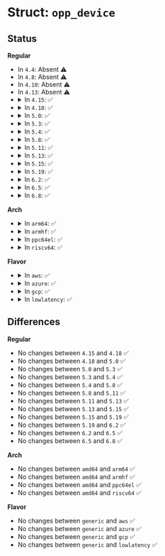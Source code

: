 # Struct: <code>opp_device</code>

## Status
<b>Regular</b>
<ul>
<li>
In <code>4.4</code>: Absent ⚠️
</li>
<li>
In <code>4.8</code>: Absent ⚠️
</li>
<li>
In <code>4.10</code>: Absent ⚠️
</li>
<li>
In <code>4.13</code>: Absent ⚠️
</li>
<li>
<details>
<summary>In <code>4.15</code>: ✅</summary>

```c
struct opp_device {
    struct list_head node;
    const struct device *dev;
    struct dentry *dentry;
};
```
</details>
</li>
<li>
<details>
<summary>In <code>4.18</code>: ✅</summary>

```c
struct opp_device {
    struct list_head node;
    const struct device *dev;
    struct dentry *dentry;
};
```
</details>
</li>
<li>
<details>
<summary>In <code>5.0</code>: ✅</summary>

```c
struct opp_device {
    struct list_head node;
    const struct device *dev;
    struct dentry *dentry;
};
```
</details>
</li>
<li>
<details>
<summary>In <code>5.3</code>: ✅</summary>

```c
struct opp_device {
    struct list_head node;
    const struct device *dev;
    struct dentry *dentry;
};
```
</details>
</li>
<li>
<details>
<summary>In <code>5.4</code>: ✅</summary>

```c
struct opp_device {
    struct list_head node;
    const struct device *dev;
    struct dentry *dentry;
};
```
</details>
</li>
<li>
<details>
<summary>In <code>5.8</code>: ✅</summary>

```c
struct opp_device {
    struct list_head node;
    const struct device *dev;
    struct dentry *dentry;
};
```
</details>
</li>
<li>
<details>
<summary>In <code>5.11</code>: ✅</summary>

```c
struct opp_device {
    struct list_head node;
    const struct device *dev;
    struct dentry *dentry;
};
```
</details>
</li>
<li>
<details>
<summary>In <code>5.13</code>: ✅</summary>

```c
struct opp_device {
    struct list_head node;
    const struct device *dev;
    struct dentry *dentry;
};
```
</details>
</li>
<li>
<details>
<summary>In <code>5.15</code>: ✅</summary>

```c
struct opp_device {
    struct list_head node;
    const struct device *dev;
    struct dentry *dentry;
};
```
</details>
</li>
<li>
<details>
<summary>In <code>5.19</code>: ✅</summary>

```c
struct opp_device {
    struct list_head node;
    const struct device *dev;
    struct dentry *dentry;
};
```
</details>
</li>
<li>
<details>
<summary>In <code>6.2</code>: ✅</summary>

```c
struct opp_device {
    struct list_head node;
    const struct device *dev;
    struct dentry *dentry;
};
```
</details>
</li>
<li>
<details>
<summary>In <code>6.5</code>: ✅</summary>

```c
struct opp_device {
    struct list_head node;
    const struct device *dev;
    struct dentry *dentry;
};
```
</details>
</li>
<li>
<details>
<summary>In <code>6.8</code>: ✅</summary>

```c
struct opp_device {
    struct list_head node;
    const struct device *dev;
    struct dentry *dentry;
};
```
</details>
</li>
</ul>
<b>Arch</b>
<ul>
<li>
<details>
<summary>In <code>arm64</code>: ✅</summary>

```c
struct opp_device {
    struct list_head node;
    const struct device *dev;
    struct dentry *dentry;
};
```
</details>
</li>
<li>
<details>
<summary>In <code>armhf</code>: ✅</summary>

```c
struct opp_device {
    struct list_head node;
    const struct device *dev;
    struct dentry *dentry;
};
```
</details>
</li>
<li>
<details>
<summary>In <code>ppc64el</code>: ✅</summary>

```c
struct opp_device {
    struct list_head node;
    const struct device *dev;
    struct dentry *dentry;
};
```
</details>
</li>
<li>
<details>
<summary>In <code>riscv64</code>: ✅</summary>

```c
struct opp_device {
    struct list_head node;
    const struct device *dev;
    struct dentry *dentry;
};
```
</details>
</li>
</ul>
<b>Flavor</b>
<ul>
<li>
<details>
<summary>In <code>aws</code>: ✅</summary>

```c
struct opp_device {
    struct list_head node;
    const struct device *dev;
    struct dentry *dentry;
};
```
</details>
</li>
<li>
<details>
<summary>In <code>azure</code>: ✅</summary>

```c
struct opp_device {
    struct list_head node;
    const struct device *dev;
    struct dentry *dentry;
};
```
</details>
</li>
<li>
<details>
<summary>In <code>gcp</code>: ✅</summary>

```c
struct opp_device {
    struct list_head node;
    const struct device *dev;
    struct dentry *dentry;
};
```
</details>
</li>
<li>
<details>
<summary>In <code>lowlatency</code>: ✅</summary>

```c
struct opp_device {
    struct list_head node;
    const struct device *dev;
    struct dentry *dentry;
};
```
</details>
</li>
</ul>

## Differences
<b>Regular</b>
<ul>
<li>
No changes between <code>4.15</code> and <code>4.18</code> ✅
</li>
<li>
No changes between <code>4.18</code> and <code>5.0</code> ✅
</li>
<li>
No changes between <code>5.0</code> and <code>5.3</code> ✅
</li>
<li>
No changes between <code>5.3</code> and <code>5.4</code> ✅
</li>
<li>
No changes between <code>5.4</code> and <code>5.8</code> ✅
</li>
<li>
No changes between <code>5.8</code> and <code>5.11</code> ✅
</li>
<li>
No changes between <code>5.11</code> and <code>5.13</code> ✅
</li>
<li>
No changes between <code>5.13</code> and <code>5.15</code> ✅
</li>
<li>
No changes between <code>5.15</code> and <code>5.19</code> ✅
</li>
<li>
No changes between <code>5.19</code> and <code>6.2</code> ✅
</li>
<li>
No changes between <code>6.2</code> and <code>6.5</code> ✅
</li>
<li>
No changes between <code>6.5</code> and <code>6.8</code> ✅
</li>
</ul>
<b>Arch</b>
<ul>
<li>
No changes between <code>amd64</code> and <code>arm64</code> ✅
</li>
<li>
No changes between <code>amd64</code> and <code>armhf</code> ✅
</li>
<li>
No changes between <code>amd64</code> and <code>ppc64el</code> ✅
</li>
<li>
No changes between <code>amd64</code> and <code>riscv64</code> ✅
</li>
</ul>
<b>Flavor</b>
<ul>
<li>
No changes between <code>generic</code> and <code>aws</code> ✅
</li>
<li>
No changes between <code>generic</code> and <code>azure</code> ✅
</li>
<li>
No changes between <code>generic</code> and <code>gcp</code> ✅
</li>
<li>
No changes between <code>generic</code> and <code>lowlatency</code> ✅
</li>
</ul>
